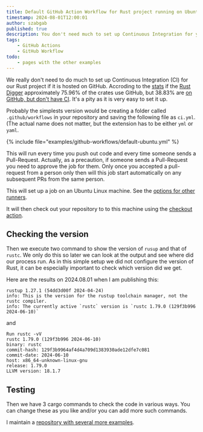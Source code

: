 ```yaml
---
title: Default GitHub Action Workflow for Rust project running on Ubuntu Linux
timestamp: 2024-08-01T12:00:01
author: szabgab
published: true
description: You don't need much to set up Continuous Integration for your Rust project hosted on GitHub Actions
tags:
    - GitHub Actions
    - GitHub Workflow
todo:
    - pages with the other examples
---
```


We really don't need to do much to set up Continuous Integration (CI) for our Rust project if it is hosted on GitHub.
Accroding to the [stats](https://rust-digger.code-maven.com/stats) if the [Rust Digger](https://rust-digger.code-maven.com/)
approximately 75.96% of the crates use GitHub, but 38.83% are [on GitHub, but don't have CI](https://rust-digger.code-maven.com/github-but-no-ci).
It's a pity as it is very easy to set it up.


Probably the simplests version would be creating a folder called `.github/workflows` in your repository and saving the following file
as `ci.yml`. (The actual name does not matter, but the extension has to be either `yml` or `yaml`.


{% include file="examples/github-workflows/default-ubuntu.yml" %}

This will run every time you push out code and every time someone sends a Pull-Request.
Actually, as a precaution, if someone sends a Pull-Request you need to approve the job for them. Only once you accepted a pull-request from a person only then will this job start automatically on any subsequent PRs from the same person.

This will set up a job on an Ubuntu Linux machine. See the [options for other runners](https://docs.github.com/en/actions/writing-workflows/workflow-syntax-for-github-actions#standard-github-hosted-runners-for-public-repositories).

It will then check out your repository to to this machine using the [checkout action](https://github.com/actions/checkout/).


## Checking the version

Then we execute two command to show the version of `rusup` and that of `rustc`. We only do this so later we can look at the output and see where did our process run.
As in this simple setup we did not configure the version of Rust, it can be especially important to check which version did we get.

Here are the results on 2024.08.01 when I am publishing this:

```
rustup 1.27.1 (54dd3d00f 2024-04-24)
info: This is the version for the rustup toolchain manager, not the rustc compiler.
info: The currently active `rustc` version is `rustc 1.79.0 (129f3b996 2024-06-10)`
```

and

```
Run rustc -vV
rustc 1.79.0 (129f3b996 2024-06-10)
binary: rustc
commit-hash: 129f3b9964af4d4a709d1383930ade12dfe7c081
commit-date: 2024-06-10
host: x86_64-unknown-linux-gnu
release: 1.79.0
LLVM version: 18.1.7
```

## Testing

Then we have 3 cargo commands to check the code in various ways. You can change these as you like and/or you can add more such commands.


I maintain a [repository with several more examples](https://github.com/szabgab/github-actions-rust).


